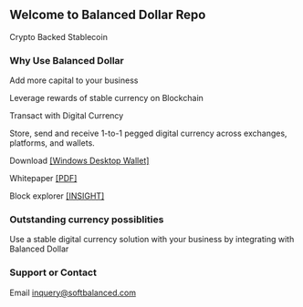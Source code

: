 ## Welcome to Balanced Dollar Repo

Crypto Backed Stablecoin


### Why Use Balanced Dollar

Add more capital to your business

Leverage rewards of stable currency on Blockchain

Transact with Digital Currency

Store, send and receive 1-to-1 pegged digital currency across exchanges, platforms, and wallets.

Download <a href="https://mega.nz/file/6EpnVYQJ#_GPwY3LJfQPic5zsNe9yKzgr_R_E1iZjeA7ntGxUKVE">[Windows Desktop Wallet]</a>

Whitepaper <a href="https://github.com/softbalanced/core/raw/gh-pages/bdollar_launch_whitepaper.pdf">[PDF]</a>

Block explorer <a href="http://softbalanced.com:3001/insight/blocks">[INSIGHT]</a>

### Outstanding currency possiblities
Use a stable digital currency solution with your business by integrating with Balanced Dollar

### Support or Contact

Email inquery@softbalanced.com

